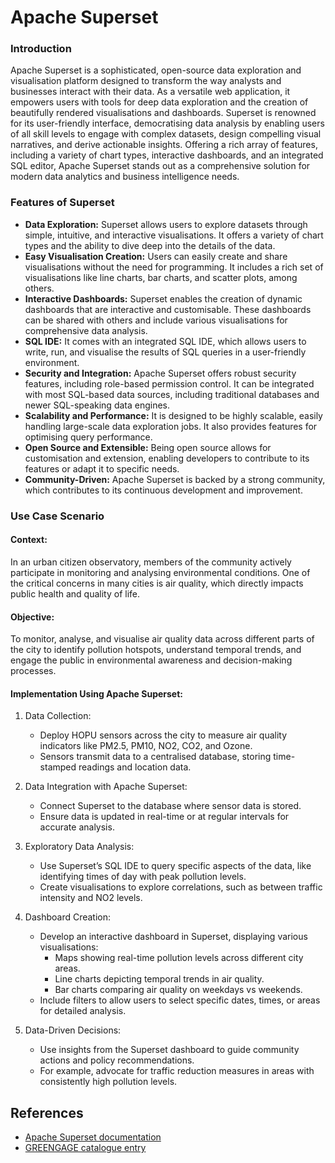 # Apache Superset

### Introduction

Apache Superset is a sophisticated, open-source data exploration and visualisation platform designed to transform the way analysts and businesses interact with their data. As a versatile web application, it empowers users with tools for deep data exploration and the creation of beautifully rendered visualisations and dashboards. Superset is renowned for its user-friendly interface, democratising data analysis by enabling users of all skill levels to engage with complex datasets, design compelling visual narratives, and derive actionable insights. Offering a rich array of features, including a variety of chart types, interactive dashboards, and an integrated SQL editor, Apache Superset stands out as a comprehensive solution for modern data analytics and business intelligence needs.

### Features of Superset

- **Data Exploration:** Superset allows users to explore datasets through simple, intuitive, and interactive visualisations. It offers a variety of chart types and the ability to dive deep into the details of the data.
- **Easy Visualisation Creation:** Users can easily create and share visualisations without the need for programming. It includes a rich set of visualisations like line charts, bar charts, and scatter plots, among others.
- **Interactive Dashboards:** Superset enables the creation of dynamic dashboards that are interactive and customisable. These dashboards can be shared with others and include various visualisations for comprehensive data analysis.
- **SQL IDE:** It comes with an integrated SQL IDE, which allows users to write, run, and visualise the results of SQL queries in a user-friendly environment.
- **Security and Integration:** Apache Superset offers robust security features, including role-based permission control. It can be integrated with most SQL-based data sources, including traditional databases and newer SQL-speaking data engines.
- **Scalability and Performance:** It is designed to be highly scalable, easily handling large-scale data exploration jobs. It also provides features for optimising query performance.
- **Open Source and Extensible:** Being open source allows for customisation and extension, enabling developers to contribute to its features or adapt it to specific needs.
- **Community-Driven:** Apache Superset is backed by a strong community, which contributes to its continuous development and improvement.

### Use Case Scenario

#### Context:
In an urban citizen observatory, members of the community actively participate in monitoring and analysing environmental conditions. One of the critical concerns in many cities is air quality, which directly impacts public health and quality of life.

#### Objective:
To monitor, analyse, and visualise air quality data across different parts of the city to identify pollution hotspots, understand temporal trends, and engage the public in environmental awareness and decision-making processes.

#### Implementation Using Apache Superset:

1) Data Collection:

    - Deploy HOPU sensors across the city to measure air quality indicators like PM2.5, PM10, NO2, CO2, and Ozone.
    - Sensors transmit data to a centralised database, storing time-stamped readings and location data.

2) Data Integration with Apache Superset:

    - Connect Superset to the database where sensor data is stored.
    - Ensure data is updated in real-time or at regular intervals for accurate analysis.

3) Exploratory Data Analysis:

    - Use Superset’s SQL IDE to query specific aspects of the data, like identifying times of day with peak pollution levels.
    - Create visualisations to explore correlations, such as between traffic intensity and NO2 levels.

4) Dashboard Creation:

    - Develop an interactive dashboard in Superset, displaying various visualisations:
        - Maps showing real-time pollution levels across different city areas.
        - Line charts depicting temporal trends in air quality.
        - Bar charts comparing air quality on weekdays vs weekends.
    - Include filters to allow users to select specific dates, times, or areas for detailed analysis.

5) Data-Driven Decisions:

    - Use insights from the Superset dashboard to guide community actions and policy recommendations.
    - For example, advocate for traffic reduction measures in areas with consistently high pollution levels.


## References 
- [Apache Superset documentation](https://superset.apache.org/docs/intro)
- [GREENGAGE catalogue entry](https://aitonline.sharepoint.com/:w:/r/sites/HEUGREENGAGE337/Shared%20Documents/WP4%20CO%20enabling%20infrastructure%20and%20interoperable/D4.1%20GREEN%20Engine%20and%20manuals/catalogue/Apache%20Superset/Superset_GREENGAGE-AcademyResourceSpec.docx?d=w049539880cbb4617b6e647b5f2eb8544&csf=1&web=1&e=IRC9y6)
